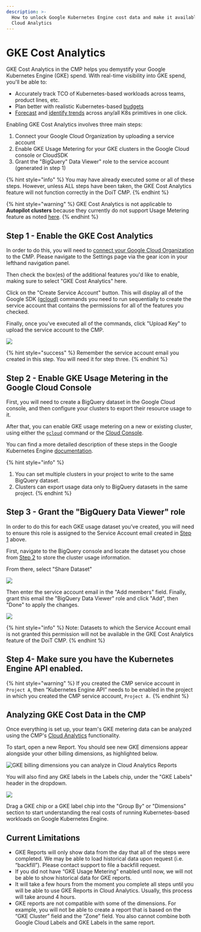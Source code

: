```yaml
---
description: >-
  How to unlock Google Kubernetes Engine cost data and make it available in
  Cloud Analytics
---
```


# GKE Cost Analytics

GKE Cost Analytics in the CMP helps you demystify your Google Kubernetes Engine \(GKE\) spend. With real-time visibility into GKE spend, you'll be able to:

* Accurately track TCO of Kubernetes-based workloads across teams, product lines, etc.
* Plan better with realistic Kubernetes-based [budgets](manage-budgets.md) 
* [Forecast](forecasting.md) and [identify trends](trend-analysis.md) across any/all K8s primitives in one click.

Enabling GKE Cost Analytics involves three main steps:

1. Connect your Google Cloud Organization by uploading a service account
2. Enable GKE Usage Metering for your GKE clusters in the Google Cloud console or CloudSDK
3. Grant the "BigQuery" Data Viewer" role to the service account \(generated in step 1\)

{% hint style="info" %}
You may have already executed some or all of these steps. However, unless ALL steps have been taken, the GKE Cost Analytics feature will not function correctly in the DoiT CMP.
{% endhint %}

{% hint style="warning" %}
GKE Cost Analytics is not applicable to **Autopilot clusters** because they currently do not support Usage Metering feature as noted [here](https://cloud.google.com/kubernetes-engine/docs/concepts/autopilot-overview#unsupported_cluster_features).
{% endhint %}

## Step 1 - Enable the GKE Cost Analytics

In order to do this, you will need to [connect your Google Cloud Organization](../google-cloud/connect-google-cloud-service-account.md) to the CMP. Please navigate to the Settings page via the gear icon in your lefthand navigation panel. 

Then check the box\(es\) of the additional features you'd like to enable, making sure to select "GKE Cost Analytics" here. 

Click on the "Create Service Account" button. This will display all of the Google SDK \([gcloud\)](https://cloud.google.com/sdk) commands you need to run sequentially to create the service account that contains the permissions for all of the features you checked.

Finally, once you've executed all of the commands, click "Upload Key" to upload the service account to the CMP.

![](../.gitbook/assets/image%20%2824%29.png)

{% hint style="success" %}
Remember the service account email you created in this step. You will need it for step three.
{% endhint %}

## Step 2 - Enable GKE Usage Metering in the Google Cloud Console

First, you will need to create a BigQuery dataset in the Google Cloud console, and then configure your clusters to export their resource usage to it.

After that, you can enable GKE usage metering on a new or existing cluster, using either the [`gcloud`](https://cloud.google.com/kubernetes-engine/docs/how-to/cluster-usage-metering#gcloud) command or the [Cloud Console](https://cloud.google.com/kubernetes-engine/docs/how-to/cluster-usage-metering#console).

You can find a more detailed description of these steps in the Google Kubernetes Engine [documentation](https://cloud.google.com/kubernetes-engine/docs/how-to/cluster-usage-metering#enabling).

{% hint style="info" %}
1. You can set multiple clusters in your project to write to the same BigQuery dataset.
2. Clusters can export usage data only to BigQuery datasets in the same project.
{% endhint %}

## Step 3 - Grant the "BigQuery Data Viewer" role

In order to do this for each GKE usage dataset you’ve created, you will need to ensure this role is assigned to the Service Account email created in [Step 1](gke-cost-analytics.md#step-1-enable-the-gke-cost-analytics-feature-in-the-doit-cmp) above.

First, navigate to the BigQuery console and locate the dataset you chose from [Step 2](gke-cost-analytics.md#step-2-enable-gke-usage-metering-in-the-google-cloud-console) to store the cluster usage information.

From there, select "Share Dataset"

![](../.gitbook/assets/image%20%2823%29.png)

Then enter the service account email in the "Add members" field. Finally, grant this email the "BigQuery Data Viewer" role and click "Add", then "Done" to apply the changes.

![](../.gitbook/assets/image%20%2825%29.png)

{% hint style="info" %}
Note: Datasets to which the Service Account email is not granted this permission will not be available in the GKE Cost Analytics feature of the DoiT CMP.
{% endhint %}

## Step 4- Make sure you have the Kubernetes Engine API enabled.

{% hint style="warning" %}
If you created the CMP service account in `Project A`, then “Kubernetes Engine API” needs to be enabled in the project in which you created the CMP service account, `Project A.`
{% endhint %}

## Analyzing GKE Cost Data in the CMP

Once everything is set up, your team's GKE metering data can be analyzed using the CMP's [Cloud Analytics](create-cloud-report/) functionality.

To start, open a new Report. You should see new GKE dimensions appear alongside your other billing dimensions, as highlighted below.

![GKE billing dimensions you can analyze in Cloud Analytics Reports](../.gitbook/assets/image%20%2831%29.png)

You will also find any GKE labels in the Labels chip, under the "GKE Labels" header in the dropdown.

![](../.gitbook/assets/image%20%2830%29.png)

Drag a GKE chip or a GKE label chip into the "Group By" or "Dimensions" section to start understanding the real costs of running Kubernetes-based workloads on Google Kubernetes Engine.

## Current Limitations

* GKE Reports will only show data from the day that all of the steps were completed. We may be able to load historical data upon request \(i.e. “backfill”\). Please contact support to file a backfill request. 
* If you did not have “GKE Usage Metering” enabled until now, we will not be able to show historical data for GKE reports. 
* It will take a few hours from the moment you complete all steps until you will be able to use GKE Reports in Cloud Analytics. Usually, this process will take around 4 hours. 
* GKE reports are not compatible with some of the dimensions. For example, you will not be able to create a report that is based on the “GKE Cluster” field and the “Zone” field. You also cannot combine both Google Cloud Labels and GKE Labels in the same report.

